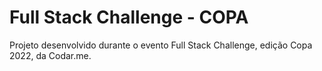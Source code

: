 # Full Stack Challenge - COPA

Projeto desenvolvido durante o evento Full Stack Challenge, edição Copa 2022, da Codar.me.

